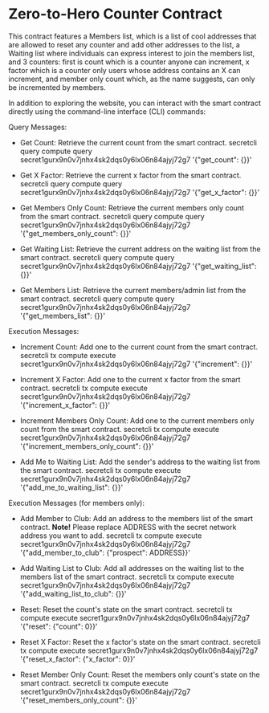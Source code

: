 # Zero-to-Hero Counter Contract

This contract features a Members list, which is a list of cool addresses that are allowed to reset any counter and add other addresses to the list, a Waiting list where individuals can express interest to join the members list, and 3 counters: first is count which is a counter anyone can increment, x factor which is a counter only users whose address contains an X can increment, and member only count which, as the name suggests, can only be incremented by members.

In addition to exploring the website, you can interact with the smart contract directly using the command-line interface (CLI) commands:

Query Messages:

- Get Count: Retrieve the current count from the smart contract.
    secretcli query compute query secret1gurx9n0v7jnhx4sk2dqs0y6lx06n84ajyj72g7 '{"get_count": {}}'

- Get X Factor: Retrieve the current x factor from the smart contract.
    secretcli query compute query secret1gurx9n0v7jnhx4sk2dqs0y6lx06n84ajyj72g7 '{"get_x_factor": {}}'

- Get Members Only Count: Retrieve the current members only count from the smart contract.
    secretcli query compute query secret1gurx9n0v7jnhx4sk2dqs0y6lx06n84ajyj72g7 '{"get_members_only_count": {}}'

- Get Waiting List: Retrieve the current address on the waiting list from the smart contract.
    secretcli query compute query secret1gurx9n0v7jnhx4sk2dqs0y6lx06n84ajyj72g7 '{"get_waiting_list": {}}'

- Get Members List: Retrieve the current members/admin list from the smart contract.
    secretcli query compute query secret1gurx9n0v7jnhx4sk2dqs0y6lx06n84ajyj72g7 '{"get_members_list": {}}'

Execution Messages:

- Increment Count: Add one to the current count from the smart contract.
    secretcli tx compute execute secret1gurx9n0v7jnhx4sk2dqs0y6lx06n84ajyj72g7 '{"increment": {}}'

- Increment X Factor: Add one to the current x factor from the smart contract.
    secretcli tx compute execute secret1gurx9n0v7jnhx4sk2dqs0y6lx06n84ajyj72g7 '{"increment_x_factor": {}}'

- Increment Members Only Count: Add one to the current members only count from the smart contract.
    secretcli tx compute execute secret1gurx9n0v7jnhx4sk2dqs0y6lx06n84ajyj72g7 '{"increment_members_only_count": {}}'

- Add Me to Waiting List: Add the sender's address to the waiting list from the smart contract.
    secretcli tx compute execute secret1gurx9n0v7jnhx4sk2dqs0y6lx06n84ajyj72g7 '{"add_me_to_waiting_list": {}}'

Execution Messages (for members only):

- Add Member to Club: Add an address to the members list of the smart contract. **Note!** Please replace ADDRESS with the secret network address you want to add.
    secretcli tx compute execute secret1gurx9n0v7jnhx4sk2dqs0y6lx06n84ajyj72g7 '{"add_member_to_club": {"prospect": ADDRESS}}'

- Add Waiting List to Club: Add all addresses on the waiting list to the members list of the smart contract.
    secretcli tx compute execute secret1gurx9n0v7jnhx4sk2dqs0y6lx06n84ajyj72g7 '{"add_waiting_list_to_club": {}}'

- Reset: Reset the count's state on the smart contract.
    secretcli tx compute execute secret1gurx9n0v7jnhx4sk2dqs0y6lx06n84ajyj72g7 '{"reset": {"count": 0}}'

- Reset X Factor: Reset the x factor's state on the smart contract.
    secretcli tx compute execute secret1gurx9n0v7jnhx4sk2dqs0y6lx06n84ajyj72g7 '{"reset_x_factor": {"x_factor": 0}}'

- Reset Member Only Count: Reset the members only count's state on the smart contract.
    secretcli tx compute execute secret1gurx9n0v7jnhx4sk2dqs0y6lx06n84ajyj72g7 '{"reset_members_only_count": {}}'

